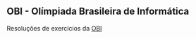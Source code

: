 ## OBI - Olímpiada Brasileira de Informática

Resoluções de exercícios da <a href="https://olimpiada.ic.unicamp.br/pratique/">OBI</a>
